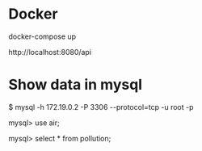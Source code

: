 # Docker
docker-compose up

http://localhost:8080/api


# Show data in mysql

$ mysql -h 172.19.0.2 -P 3306 --protocol=tcp -u root -p

mysql> use air;

mysql> select * from pollution;


